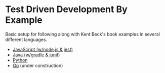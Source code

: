 # Test Driven Development By Example

Basic setup for following along with Kent Beck's book examples in several different languages.

* [JavaScript (w/node.js & jest)](/js)
* [Java (w/gradle & junit)](/java)
* [Python](/py)
* [Go](/go) (under construction)

